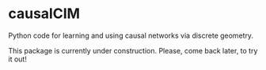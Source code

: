 # causalCIM
Python code for learning and using causal networks via discrete geometry.

This package is currently under construction.  Please, come back later, to try it out!
